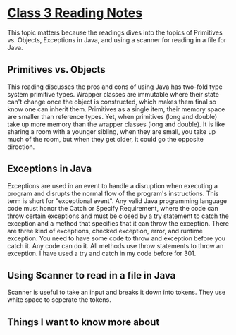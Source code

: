 # [Class 3 Reading Notes](https://github.com/snur206/reading-notes/blob/main/401/class3notes.md)

This topic matters because the readings dives into the topics of Primitives vs. Objects, Exceptions in Java, and using a scanner for reading in a file for Java. 

## Primitives vs. Objects

This reading discusses the pros and cons of using Java has two-fold type system primitive types. Wrapper classes are immutable where their state can't change once the object is constructed, which makes them final so know one can inherit them. Primitives as a single item, their memory space are smaller than reference types. Yet, when primitives (long and double) take up more memory than the wrapper classes (long and double). It is like sharing a room with a younger sibling, when they are small, you take up much of the room, but when they get older, it could go the opposite direction.   

## Exceptions in Java

Exceptions are used in an event to handle a disruption when executing a program and disrupts the normal flow of the program's instructions. This term is short for "exceptional event". Any valid Java programming language code must honor the Catch or Specify Requirement, where the code can throw certain exceptions and must be closed by a try statement to catch the exception and a method that specifies that it can throw the exception. There are three kind of exceptions, checked exception, error, and runtime exception. You need to have some code to throw and exception before you catch it. Any code can do it. All methods use throw statements to throw an exception. I have used a try and catch in my code before for 301.   

## Using Scanner to read in a file in Java

Scanner is useful to take an input and breaks it down into tokens. They use white space to seperate the tokens. 



## Things I want to know more about


